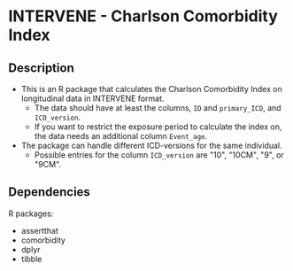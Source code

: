 # INTERVENE - Charlson Comorbidity Index
## Description
- This is an R package that calculates the Charlson Comorbidity Index on longitudinal data in INTERVENE format. 
  - The data should have at least the columns, `ID` and `primary_ICD`, and `ICD_version`. 
  - If you want to restrict the exposure period to calculate the index on, the data needs an additional column `Event_age`. 
- The package can handle different ICD-versions for the same individual. 
  - Possible entries for the column `ICD_version` are "10", "10CM", "9", or "9CM". 

## Dependencies
R packages:
- assertthat
- comorbidity
- dplyr
- tibble
